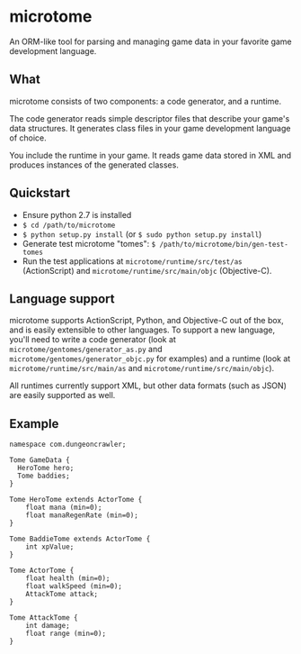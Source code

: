 microtome
=========

An ORM-like tool for parsing and managing game data in your favorite game development language.

## What

microtome consists of two components: a code generator, and a runtime.

The code generator reads simple descriptor files that describe your game's data structures. It generates class files in your game development language of choice.

You include the runtime in your game. It reads game data stored in XML and produces instances of the generated classes.

## Quickstart

* Ensure python 2.7 is installed
* `$ cd /path/to/microtome`
* `$ python setup.py install` (or `$ sudo python setup.py install`)
* Generate test microtome "tomes": `$ /path/to/microtome/bin/gen-test-tomes`
* Run the test applications at  `microtome/runtime/src/test/as` (ActionScript) and `microtome/runtime/src/main/objc` (Objective-C).

## Language support

microtome supports ActionScript, Python, and Objective-C out of the box, and is easily extensible to other languages. To support a new language, you'll need to write a code generator (look at ```microtome/gentomes/generator_as.py``` and ```microtome/gentomes/generator_objc.py``` for examples) and a runtime (look at ```microtome/runtime/src/main/as``` and ```microtome/runtime/src/main/objc```).

All runtimes currently support XML, but other data formats (such as JSON) are easily supported as well.

## Example

```
namespace com.dungeoncrawler;

Tome GameData {
  HeroTome hero;
  Tome baddies;
}

Tome HeroTome extends ActorTome {
    float mana (min=0);
    float manaRegenRate (min=0);
}

Tome BaddieTome extends ActorTome {
    int xpValue;
}

Tome ActorTome {
    float health (min=0);
    float walkSpeed (min=0);
    AttackTome attack;
}

Tome AttackTome {
    int damage;
    float range (min=0);
}

```

